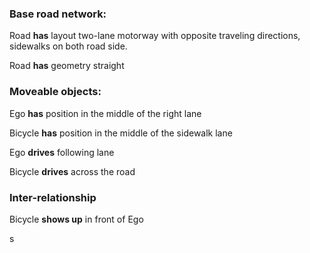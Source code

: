 ### Base road network:

Road **has** layout two-lane motorway with opposite traveling directions, sidewalks on both road side.

Road **has** geometry straight

### Moveable objects:

Ego **has** position in the middle of the right lane

Bicycle **has** position in the middle of the sidewalk lane

Ego **drives** following lane

Bicycle **drives** across the road

### Inter-relationship

Bicycle **shows up** in front of Ego

s